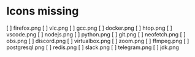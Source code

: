 # Icons missing
[ ] firefox.png
[ ] vlc.png
[ ] gcc.png
[ ] docker.png
[ ] htop.png
[ ] vscode.png
[ ] nodejs.png
[ ] python.png
[ ] git.png
[ ] neofetch.png
[ ] obs.png
[ ] discord.png
[ ] virtualbox.png
[ ] zoom.png
[ ] ffmpeg.png
[ ] postgresql.png
[ ] redis.png
[ ] slack.png
[ ] telegram.png
[ ] jdk.png